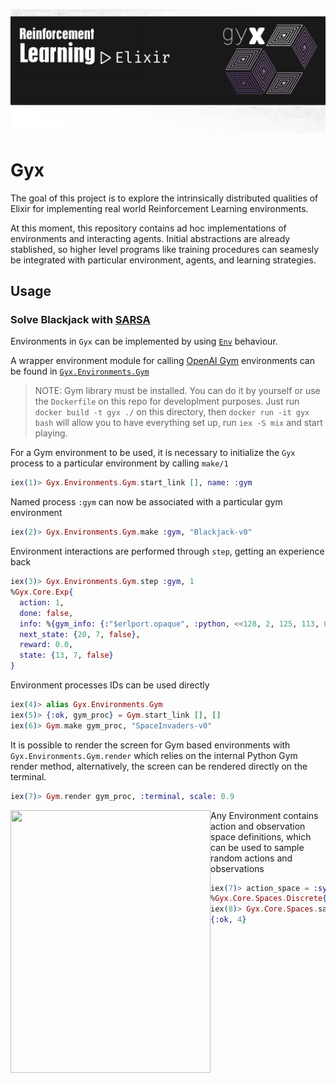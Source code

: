
![test](https://raw.githubusercontent.com/doctorcorral/gyx/master/images/gyxheader-elixir.png)

# Gyx

The goal of this project is to explore the intrinsically distributed qualities of Elixir for implementing real world Reinforcement Learning environments. 

At this moment, this repository contains ad hoc implementations of environments and interacting agents. 
Initial abstractions are already stablished, so higher level programs like training procedures can seamesly be integrated with particular environment, agents, and learning strategies.

## Usage
### Solve Blackjack with [SARSA](https://en.wikipedia.org/wiki/State%E2%80%93action%E2%80%93reward%E2%80%93state%E2%80%93action)
Environments in `Gyx` can be implemented by using [`Env`](https://github.com/doctorcorral/gyx/blob/master/lib/core/env.ex) behaviour.

A wrapper environment module for calling [OpenAI Gym](https://gym.openai.com/) environments can be found in [`Gyx.Environments.Gym`](https://github.com/doctorcorral/gyx/blob/master/lib/environments/gym/environment.ex)

> NOTE: Gym library must be installed. You can do it by yourself or 
use the `Dockerfile` on this repo for developlment purposes. 
Just run `docker build -t gyx ./` on this directory, then `docker run -it gyx bash` will
allow you to have everything set up, run `iex -S mix` and start playing. 

For a Gym environment to be used, it is necessary to initialize the `Gyx` process to a particular environment by calling `make/1`

```Elixir
iex(1)> Gyx.Environments.Gym.start_link [], name: :gym
```
Named process `:gym` can now be associated with a particular gym environment

```Elixir
iex(2)> Gyx.Environments.Gym.make :gym, "Blackjack-v0"
```

Environment interactions are performed through `step`, getting an experience back

```Elixir
iex(3)> Gyx.Environments.Gym.step :gym, 1
%Gyx.Core.Exp{
  action: 1,
  done: false,
  info: %{gym_info: {:"$erlport.opaque", :python, <<128, 2, 125, 113, 0, 46>>}},
  next_state: {20, 7, false},
  reward: 0.0,
  state: {13, 7, false}
}
```

Environment processes IDs can be used directly
```Elixir
iex(4)> alias Gyx.Environments.Gym
iex(5)> {:ok, gym_proc} = Gym.start_link [], [] 
iex(6)> Gym.make gym_proc, "SpaceInvaders-v0"
```

It is possible to render the screen for Gym based environments with `Gyx.Environments.Gym.render` which relies on the internal Python Gym render method, alternatively, the screen can be rendered directly on the terminal.
```Elixir
iex(7)> Gym.render gym_proc, :terminal, scale: 0.9
```

<img src="https://raw.githubusercontent.com/doctorcorral/gyx/master/images/spaceinvs1.png)" align="left" height="420" width="320" >

Any Environment contains action and observation space definitions, which can be used to sample random actions and observations
```Elixir
iex(7)> action_space = :sys.get_state(gym_proc).action_space
%Gyx.Core.Spaces.Discrete{n: 6, random_algorithm: :explus, seed: {1, 2, 3}}
iex(8)> Gyx.Core.Spaces.sample action_space
{:ok, 4}
```
